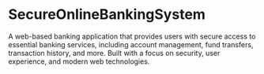 # SecureOnlineBankingSystem
A web-based banking application that provides users with secure access to essential banking services, including account management, fund transfers, transaction history, and more. Built with a focus on security, user experience, and modern web technologies.
